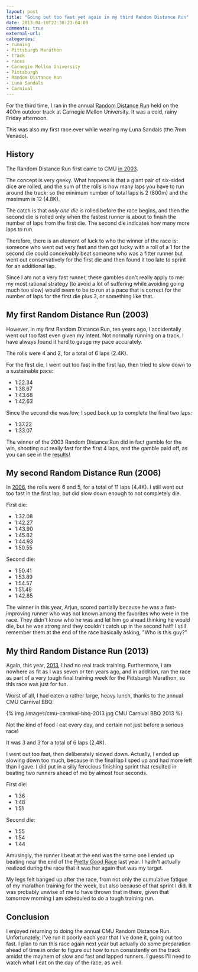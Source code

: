 ```yaml
---
layout: post
title: "Going out too fast yet again in my third Random Distance Run"
date: 2013-04-19T22:38:23-04:00
comments: true
external-url: 
categories:
- running
- Pittsburgh Marathon
- track
- races
- Carnegie Mellon University
- Pittsburgh
- Random Distance Run
- Luna Sandals
- Carnival
---
```

For the third time, I ran in the annual [Random Distance Run](http://www.cs.cmu.edu/~RDR/) held on the 400m outdoor track at Carnegie Mellon University. It was a cold, rainy Friday afternoon.

This was also my first race ever while wearing my Luna Sandals (the 7mm Venado).

<!--more-->

## History

The Random Distance Run first came to CMU [in 2003](http://www.cs.cmu.edu/~RDR/results-2003.html).

The concept is very geeky. What happens is that a giant pair of six-sided dice are rolled, and the sum of the rolls is how many laps you have to run around the track: so the minimum number of total laps is 2 (800m) and the maximum is 12 (4.8K).

The catch is that *only one die* is rolled before the race begins, and then the second die is rolled only when the fastest runner is about to finish the number of laps from the first die. The second die indicates how many more laps to run.

Therefore, there is an element of luck to who the winner of the race is: someone who went out very fast and then got lucky with a roll of a 1 for the second die could conceivably beat someone who was a fitter runner but went out conservatively for the first die and then found it too late to sprint for an additional lap.

Since I am not a very fast runner, these gambles don't really apply to me: my most rational strategy (to avoid a lot of suffering while avoiding going much too slow) would seem to be to run at a pace that is correct for the number of laps for the first die plus 3, or something like that.

## My first Random Distance Run (2003)

However, in my first Random Distance Run, ten years ago, I accidentally went out too fast even given my intent. Not normally running on a track, I have always found it hard to gauge my pace accurately.

The rolls were 4 and 2, for a total of 6 laps (2.4K).

For the first die, I went out too fast in the first lap, then tried to slow down to a sustainable pace:

- 1:22.34
- 1:38.67
- 1:43.68
- 1:42.63

Since the second die was low, I sped back up to complete the final two laps:

- 1:37.22
- 1:33.07

The winner of the 2003 Random Distance Run did in fact gamble for the win, shooting out really fast for the first 4 laps, and the gamble paid off, as you can see in the [results](http://www.cs.cmu.edu/~RDR/results-2003.html)!

## My second Random Distance Run (2006)

In [2006](http://www.cs.cmu.edu/~RDR/results-2006.html), the rolls were 6 and 5, for a total of 11 laps (4.4K). I still went out too fast in the first lap, but did slow down enough to not completely die.

First die:

- 1:32.08
- 1:42.27
- 1:43.90
- 1:45.82
- 1:44.93
- 1:50.55

Second die:

- 1:50.41
- 1:53.89
- 1:54.57
- 1:51.49
- 1:42.85

The winner in this year, Arjun, scored partially because he was a fast-improving runner who was not known among the favorites who were in the race. They didn't know who he was and let him go ahead thinking he would die, but he was strong and they couldn't catch up in the second half! I still remember them at the end of the race basically asking, "Who is this guy?"

## My third Random Distance Run (2013)

Again, this year, [2013](http://www.cs.cmu.edu/~RDR/results-2013.html), I had no real track training. Furthermore, I am nowhere as fit as I was seven or ten years ago, and in addition, ran the race as part of a very tough final training week for the Pittsburgh Marathon, so this race was just for fun.

Worst of all, I had eaten a rather large, heavy lunch, thanks to the annual CMU Carnival BBQ:

{% img /images/cmu-carnival-bbq-2013.jpg CMU Carnival BBQ 2013 %}

Not the kind of food I eat every day, and certain not just before a serious race!

It was 3 and 3 for a total of 6 laps (2.4K).

I went out too fast, then deliberately slowed down. Actually, I ended up slowing down too much, because in the final lap I sped up and had more left than I gave. I did put in a silly ferocious finishing sprint that resulted in beating two runners ahead of me by almost four seconds.

First die:

- 1:36
- 1:48
- 1:51

Second die:

- 1:55
- 1:54
- 1:44

Amusingly, the runner I beat at the end was the same one I ended up beating near the end of the [Pretty Good Race](/blog/2012/09/07/running-my-8th-pretty-good-race-5k-dealing-with-disappointment/) last year. I hadn't actually realized during the race that it was her again that was my target.

My legs felt banged up after the race, from not only the cumulative fatigue of my marathon training for the week, but also because of that sprint I did. It was probably unwise of me to have thrown that in there, given that tomorrow morning I am scheduled to do a tough training run.

## Conclusion

I enjoyed returning to doing the annual CMU Random Distance Run. Unfortunately, I've run it poorly each year that I've done it, going out too fast. I plan to run this race again next year but actually do some preparation ahead of time in order to figure out how to run consistently on the track amidst the mayhem of slow and fast and lapped runners. I guess I'll need to watch what I eat on the day of the race, as well.
